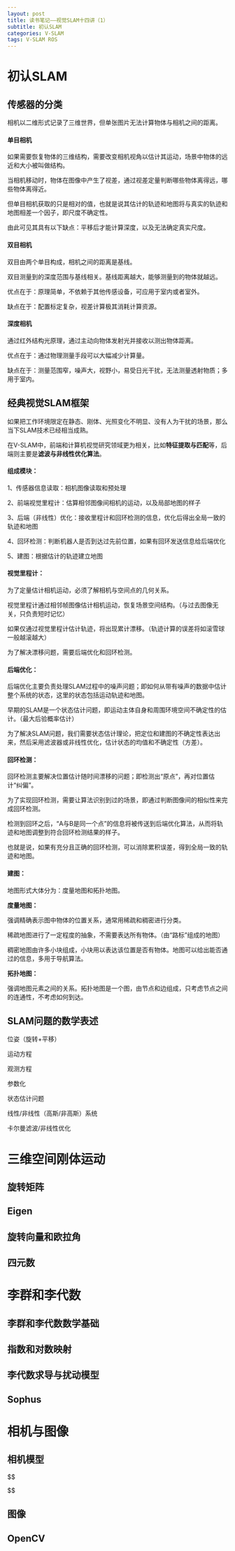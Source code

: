```yaml
---
layout: post
title: 读书笔记——视觉SLAM十四讲（1）
subtitle: 初认SLAM
categories: V-SLAM
tags: V-SLAM ROS
---
```


# 初认SLAM

## 传感器的分类

相机以二维形式记录了三维世界，但单张图片无法计算物体与相机之间的距离。

#### 单目相机

如果需要恢复物体的三维结构，需要改变相机视角以估计其运动，场景中物体的远近和大小被叫做结构。

当相机移动时，物体在图像中产生了视差，通过视差定量判断哪些物体离得远，哪些物体离得近。

但单目相机获取的只是相对的值，也就是说其估计的轨迹和地图将与真实的轨迹和地图相差一个因子，即尺度不确定性。

由此可见其具有以下缺点：平移后才能计算深度，以及无法确定真实尺度。

#### 双目相机

双目由两个单目构成，相机之间的距离是基线。

双目测量到的深度范围与基线相关。基线距离越大，能够测量到的物体就越远。

优点在于：原理简单，不依赖于其他传感设备，可应用于室内或者室外。

缺点在于：配置标定复杂，视差计算极其消耗计算资源。

#### 深度相机

通过红外结构光原理，通过主动向物体发射光并接收以测出物体距离。

优点在于：通过物理测量手段可以大幅减少计算量。

缺点在于：测量范围窄，噪声大，视野小，易受日光干扰，无法测量透射物质；多用于室内。

## 经典视觉SLAM框架

如果把工作环境限定在静态、刚体、光照变化不明显、没有人为干扰的场景，那么当下SLAM技术已经相当成熟。

在V-SLAM中，前端和计算机视觉研究领域更为相关，比如**特征提取与匹配**等，后端则主要是**滤波与非线性优化算法**。

#### 组成模块：

1、传感器信息读取：相机图像读取和预处理

2、前端视觉里程计：估算相邻图像间相机的运动，以及局部地图的样子

3、后端（非线性）优化：接收里程计和回环检测的信息，优化后得出全局一致的轨迹和地图

4、回环检测：判断机器人是否到达过先前位置，如果有回环发送信息给后端优化

5、建图：根据估计的轨迹建立地图

#### 视觉里程计：

为了定量估计相机运动，必须了解相机与空间点的几何关系。

视觉里程计通过相邻帧图像估计相机运动，恢复场景空间结构。（与过去图像无关，只负责短时记忆）

如果仅通过视觉里程计估计轨迹，将出现累计漂移。（轨迹计算的误差将如滚雪球一般越滚越大）

为了解决漂移问题，需要后端优化和回环检测。

#### 后端优化：

后端优化主要负责处理SLAM过程中的噪声问题；即如何从带有噪声的数据中估计整个系统的状态，这里的状态包括运动轨迹和地图。

早期的SLAM是一个状态估计问题，即运动主体自身和周围环境空间不确定性的估计。（最大后验概率估计）

为了解决SLAM问题，我们需要状态估计理论，把定位和建图的不确定性表达出来，然后采用滤波器或非线性优化，估计状态的均值和不确定性（方差）。

#### 回环检测：

回环检测主要解决位置估计随时间漂移的问题；即检测出“原点”，再对位置估计“纠偏”。

为了实现回环检测，需要让算法识别到过的场景，即通过判断图像间的相似性来完成回环检测。

检测到回环之后，“A与B是同一个点”的信息将被传送到后端优化算法，从而将轨迹和地图调整到符合回环检测结果的样子。

也就是说，如果有充分且正确的回环检测，可以消除累积误差，得到全局一致的轨迹和地图。

#### 建图：

地图形式大体分为：度量地图和拓扑地图。

**度量地图：**

强调精确表示图中物体的位置关系，通常用稀疏和稠密进行分类。

稀疏地图进行了一定程度的抽象，不需要表达所有物体。（由“路标”组成的地图）

稠密地图由许多小块组成，小块用以表达该位置是否有物体。地图可以给出能否通过的信息，多用于导航算法。

**拓扑地图：**

强调地图元素之间的关系。拓扑地图是一个图，由节点和边组成，只考虑节点之间的连通性，不考虑如何到达。

## SLAM问题的数学表述

位姿（旋转+平移）

运动方程

观测方程

参数化

状态估计问题

线性/非线性（高斯/非高斯）系统

卡尔曼滤波/非线性优化

# 三维空间刚体运动

## 旋转矩阵

## Eigen

## 旋转向量和欧拉角

## 四元数



# 李群和李代数

## 李群和李代数数学基础

## 指数和对数映射

## 李代数求导与扰动模型

## Sophus



# 相机与图像

## 相机模型

$$

$$



## 图像

## OpenCV











